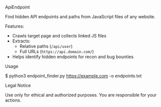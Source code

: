 ApiEndpoint

Find hidden API endpoints and paths from JavaScript files of any website.

Features:

- Crawls target page and collects linked JS files
- Extracts:
  - Relative paths (`/api/user`)
  - Full URLs (`https://api.domain.com/`)
- Helps identify hidden endpoints for recon and bug bounties

Usage

$ python3 endpoint_finder.py https://example.com -o endpoints.txt

Legal Notice

Use only for ethical and authorized purposes. You are responsible for your actions.



